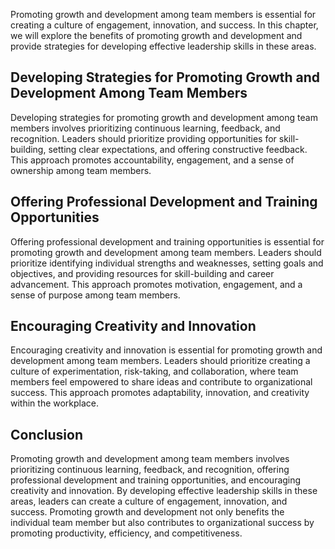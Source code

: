 
Promoting growth and development among team members is essential for creating a culture of engagement, innovation, and success. In this chapter, we will explore the benefits of promoting growth and development and provide strategies for developing effective leadership skills in these areas.

Developing Strategies for Promoting Growth and Development Among Team Members
-----------------------------------------------------------------------------

Developing strategies for promoting growth and development among team members involves prioritizing continuous learning, feedback, and recognition. Leaders should prioritize providing opportunities for skill-building, setting clear expectations, and offering constructive feedback. This approach promotes accountability, engagement, and a sense of ownership among team members.

Offering Professional Development and Training Opportunities
------------------------------------------------------------

Offering professional development and training opportunities is essential for promoting growth and development among team members. Leaders should prioritize identifying individual strengths and weaknesses, setting goals and objectives, and providing resources for skill-building and career advancement. This approach promotes motivation, engagement, and a sense of purpose among team members.

Encouraging Creativity and Innovation
-------------------------------------

Encouraging creativity and innovation is essential for promoting growth and development among team members. Leaders should prioritize creating a culture of experimentation, risk-taking, and collaboration, where team members feel empowered to share ideas and contribute to organizational success. This approach promotes adaptability, innovation, and creativity within the workplace.

Conclusion
----------

Promoting growth and development among team members involves prioritizing continuous learning, feedback, and recognition, offering professional development and training opportunities, and encouraging creativity and innovation. By developing effective leadership skills in these areas, leaders can create a culture of engagement, innovation, and success. Promoting growth and development not only benefits the individual team member but also contributes to organizational success by promoting productivity, efficiency, and competitiveness.
